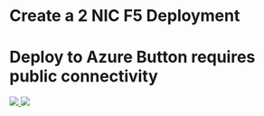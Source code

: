 # Create a 2 NIC F5 Deployment
# Deploy to Azure Button requires public connectivity

<a href="https://portal.azure.com/#create/Microsoft.Template/uri/https%3A%2F%2Fraw.githubusercontent.com%2Fsevedge%2Fazure-arm-2nic%2Fmaster%2Fazure-arm-2nic%2Fazuredeploy.json" target="_blank">
    <img src="http://azuredeploy.net/deploybutton.png"/>
</a>
<a href="http://armviz.io/#/?load=https%3A%2F%2Fraw.githubusercontent.com%2Fsevedge%2Fazure-arm-2nic%2Fmaster%2Fazure-arm-2nic%2Fazuredeploy.json" target="_blank">
    <img src="http://armviz.io/visualizebutton.png"/>
</a>
